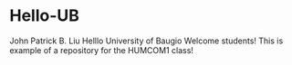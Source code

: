 # Hello-UB
John Patrick B. Liu
Helllo University of Baugio
Welcome students!
This is example of a repository for the HUMCOM1 class!

